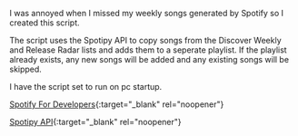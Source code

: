 I was annoyed when I missed my weekly songs generated by Spotify so I created this script.

The script uses the Spotipy API to copy songs from the Discover Weekly and Release Radar lists and adds them to a seperate playlist.
If the playlist already exists, any new songs will be added and any existing songs will be skipped.

I have the script set to run on pc startup.

[Spotify For Developers](https://developer.spotify.com/){:target="_blank" rel="noopener"}

[Spotipy API](https://spotipy.readthedocs.io/en/2.22.1/){:target="_blank" rel="noopener"}
